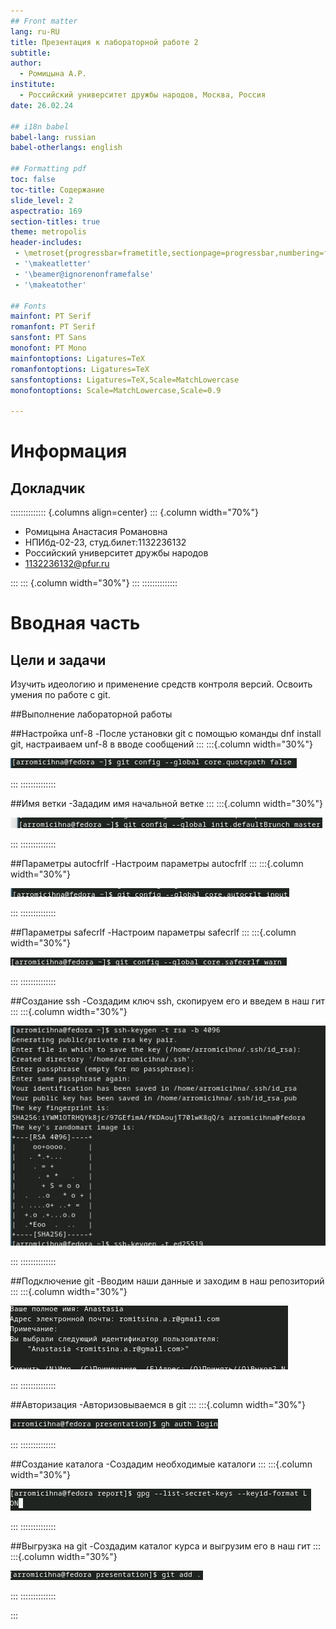 ```yaml
---
## Front matter
lang: ru-RU
title: Презентация к лабораторной работе 2
subtitle: 
author:
  - Ромицына А.Р.
institute:
  - Российский университет дружбы народов, Москва, Россия
date: 26.02.24

## i18n babel
babel-lang: russian
babel-otherlangs: english

## Formatting pdf
toc: false
toc-title: Содержание
slide_level: 2
aspectratio: 169
section-titles: true
theme: metropolis
header-includes:
 - \metroset{progressbar=frametitle,sectionpage=progressbar,numbering=fraction}
 - '\makeatletter'
 - '\beamer@ignorenonframefalse'
 - '\makeatother'

## Fonts
mainfont: PT Serif
romanfont: PT Serif
sansfont: PT Sans
monofont: PT Mono
mainfontoptions: Ligatures=TeX
romanfontoptions: Ligatures=TeX
sansfontoptions: Ligatures=TeX,Scale=MatchLowercase
monofontoptions: Scale=MatchLowercase,Scale=0.9

---
```


# Информация

## Докладчик

:::::::::::::: {.columns align=center}
::: {.column width="70%"}

  * Ромицына Анастасия Романовна
  * НПИбд-02-23, студ.билет:1132236132
  * Российский университет дружбы народов
  * 1132236132@pfur.ru

:::
::: {.column width="30%"}
:::
::::::::::::::

# Вводная часть


## Цели и задачи

Изучить идеологию и применение средств контроля версий.
Освоить умения по работе с git.

##Выполнение лабораторной работы

##Настройка unf-8
-После установки git с помощью команды dnf install git, настраиваем unf-8 в вводе сообщений
:::
:::{.column width="30%"}

![](./image/1.jpeg)

:::
::::::::::::::


##Имя ветки
-Зададим имя начальной ветке
:::
:::{.column width="30%"}

![](./image/2.jpeg)

:::
::::::::::::::


##Параметры autocfrlf
-Настроим параметры autocfrlf
:::
:::{.column width="30%"}

![](./image/3.jpeg)

:::
::::::::::::::

##Параметры safecrlf
-Настроим параметры safecrlf
:::
:::{.column width="30%"}

![](./image/4.jpeg)

:::
::::::::::::::

##Создание ssh
-Создадим ключ ssh, скопируем его и введем в наш гит
:::
:::{.column width="30%"}

![](./image/5.jpeg)

:::
::::::::::::::

##Подключение git
-Вводим наши данные и заходим в наш репозиторий
:::
:::{.column width="30%"}

![](./image/6.jpeg)

:::
::::::::::::::

##Авторизация
-Авторизовываемся в git
:::
:::{.column width="30%"}

![](./image/7.jpeg)

:::
::::::::::::::


##Создание каталога
-Создадим необходимые каталоги
:::
:::{.column width="30%"}

![](./image/10.jpeg)

:::
::::::::::::::


##Выгрузка на git
-Создадим каталог курса и выгрузим его в наш гит
:::
:::{.column width="30%"}

![](./image/8.jpeg)

:::
::::::::::::::



:::


